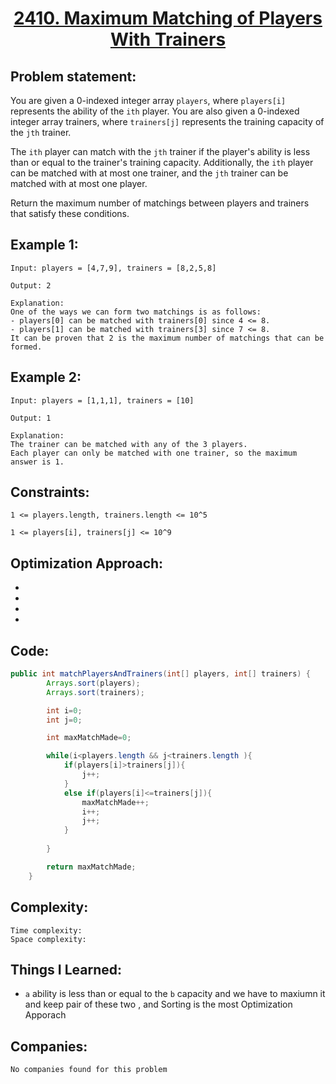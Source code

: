 <h1 align="center"><a href="https://leetcode.com/problems/maximum-matching-of-players-with-trainers/" target="_blank">2410. Maximum Matching of Players With Trainers</a></h1>

## Problem statement:
You are given a 0-indexed integer array `players`, where `players[i]` represents the ability of the `ith` player. You are also given a 0-indexed integer array trainers, where `trainers[j]` 
represents the training capacity of the `jth` trainer.

The `ith` player can match with the `jth` trainer if the player's ability is less than or equal to the trainer's training capacity. 
Additionally, the `ith` player can be matched with at most one trainer, and the `jth` trainer can be matched with at most one player.

Return the maximum number of matchings between players and trainers that satisfy these conditions.


## Example 1:

```
Input: players = [4,7,9], trainers = [8,2,5,8]

Output: 2

Explanation:
One of the ways we can form two matchings is as follows:
- players[0] can be matched with trainers[0] since 4 <= 8.
- players[1] can be matched with trainers[3] since 7 <= 8.
It can be proven that 2 is the maximum number of matchings that can be formed.

```

## Example 2:

```
Input: players = [1,1,1], trainers = [10]

Output: 1

Explanation:
The trainer can be matched with any of the 3 players.
Each player can only be matched with one trainer, so the maximum answer is 1.
```



## Constraints:

```
1 <= players.length, trainers.length <= 10^5

1 <= players[i], trainers[j] <= 10^9
```


 

## Optimization Approach:

- 
  
- 
  
-
  
- 



## Code: 

```java
public int matchPlayersAndTrainers(int[] players, int[] trainers) {
        Arrays.sort(players);
        Arrays.sort(trainers);

        int i=0;
        int j=0;

        int maxMatchMade=0;

        while(i<players.length && j<trainers.length ){
            if(players[i]>trainers[j]){
                j++;
            }
            else if(players[i]<=trainers[j]){
                maxMatchMade++;
                i++;
                j++;
            }
           
        }

        return maxMatchMade;
    }

```







## Complexity:

```
Time complexity:  
Space complexity:
```

## Things I Learned:

- `a` ability is less than or equal to the `b` capacity and we have to maxiumn it and keep pair of these two , and Sorting is the most Optimization Apporach


## Companies:

```
No companies found for this problem
```





